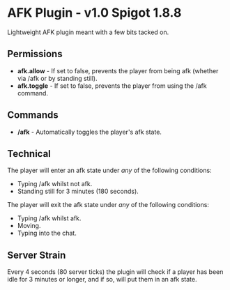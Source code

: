 # AFK Plugin - v1.0 Spigot 1.8.8
Lightweight AFK plugin meant with a few bits tacked on.

## Permissions ##
<ul>
<li><strong>afk.allow</strong> - If set to false, prevents the player from being afk (whether via /afk or by standing still).</li>
<li><strong>afk.toggle</strong> - If set to false, prevents the player from using the /afk command.
</ul>

## Commands ##
<ul>
<li><strong>/afk</strong> - Automatically toggles the player's afk state.</li>
</ul>

## Technical ##
The player will enter an afk state under *any* of the following conditions:
<ul>
<li>Typing /afk whilst not afk.</li>
<li>Standing still for 3 minutes (180 seconds).</li>
</ul>

The player will exit the afk state under *any* of the following conditions:
<ul>
<li>Typing /afk whilst afk.</li>
<li>Moving.</li>
<li>Typing into the chat.</li>
</ul>

## Server Strain ##
Every 4 seconds (80 server ticks) the plugin will check if a player has been idle for 3 minutes or longer, and if so, will put them in an afk state.
